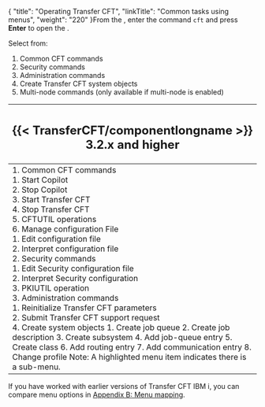 {
    "title": "Operating Transfer CFT",
    "linkTitle": "Common tasks using menus",
    "weight": "220"
}From the , enter the command `cft` and press **Enter** to open the .

Select from:

1.  Common CFT commands
2.  Security commands
3.  Administration commands
4.  Create Transfer CFT system objects
5.  Multi-node commands (only available if multi-node is enabled)


| <h2 id="transfercftcomponentlongname-3.2.x-and-higher">{{< TransferCFT/componentlongname  >}} 3.2.x and higher</h2>  |
| --- |
|  1. Common CFT commands <br/>1. Start Copilot <br/>2. Stop Copilot <br/>3. Start Transfer CFT <br/>4. Stop Transfer CFT <br/>5. CFTUTIL operations <br/>6. Manage configuration File<br/>1. Edit configuration file <br/>2. Interpret configuration file<br/>2. Security commands <br/>1. Edit Security configuration file<br/>2. Interpret Security configuration<br/>3. PKIUTIL operation <br/>3. Administration commands <br/>1. Reinitialize Transfer CFT parameters<br/>2. Submit Transfer CFT support request <br/>4. Create system objects 1. Create job queue 2. Create job description 3. Create subsystem 4. Add job-queue entry 5. Create class 6. Add routing entry 7. Add communication entry 8. Change profile Note: A highlighted menu item indicates there is a sub-menu.  |


If you have worked with earlier versions of Transfer CFT IBM i, you can compare menu options in <a href="../../menu_mapping" class="MCXref xref">Appendix B: Menu mapping</a>.
